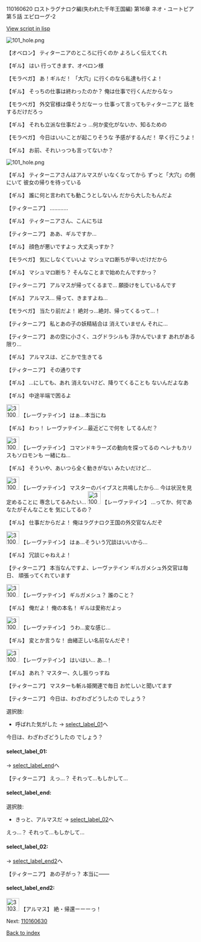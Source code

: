 110160620 ロストラグナロク編(失われた千年王国編) 第16章 ネオ・ユートピア 第５話 エピローグ-2

[View script in lisp](../scripts/110160620.txt)

![101_hole.png](../images/backgrounds/101_hole.png)

【オベロン】
ティターニアのところに行くのか
よろしく伝えてくれ

【ギル】
はい
行ってきます、オベロン様

【モラベガ】
あ！ギルだ！
「大穴」に行くのなら私達も行くよ！

【ギル】
そっちの仕事は終わったのか？
俺は仕事で行くんだからなっ

【モラベガ】
外交官様は偉そうだなーっ
仕事って言ってもティターニアと
話をするだけだろっ

【ギル】
それも立派な仕事だよっ
…何か変化がないか、知るための

【モラベガ】
今日はいいことが起こりそうな
予感がするんだ！
早く行こうよ！

【ギル】
お前、それいっつも言ってないか？

![101_hole.png](../images/backgrounds/101_hole.png)

【ギル】
ティターニアさんはアルマスが
いなくなってから
ずっと「大穴」の側にいて
彼女の帰りを待っている

【ギル】
誰に何と言われても動こうとしないん
だから大したもんだよ

【ティターニア】
…………

【ギル】
ティターニアさん、こんにちは

【ティターニア】
ああ、ギルですか…

【ギル】
顔色が悪いですよっ
大丈夫っすか？

【モラベガ】
気にしなくていいよ
マシュマロ断ちが辛いだけだから

【ギル】
マシュマロ断ち？
そんなことまで始めたんですかっ？

【ティターニア】
アルマスが帰ってくるまで…
願掛けをしているんです

【ギル】
アルマス…
帰って、きますよね…

【モラベガ】
当たり前だよ！
絶対っ…絶対、帰ってくるって…！

【ティターニア】
私とあの子の妖精結合は
消えていません
それに…

【ティターニア】
あの空に小さく、ユグドラシルも
浮かんでいます
あれがある限り…

【ギル】
アルマスは、どこかで生きてる

【ティターニア】
その通りです

【ギル】
…にしても、あれ
消えないけど、降りてくることも
ないんだよなあ

【ギル】
中途半端で困るよ

<img src="../images/units/3100211.png" alt="3100211.png" height="34"/>
【レーヴァテイン】
はぁ…本当にね

【ギル】
わっ！
レーヴァテイン…最近どこで何を
してるんだ？

<img src="../images/units/3100211.png" alt="3100211.png" height="34"/>
【レーヴァテイン】
コマンドキラーズの動向を探ってるの
ヘレナもカリスもソロモンも
一緒にね…

【ギル】
そういや、あいつら全く動きがない
みたいだけど…

<img src="../images/units/3100211.png" alt="3100211.png" height="34"/>
【レーヴァテイン】
マスターのバイブスと共鳴したから…
今は状況を見定めることに
専念してるみたい…

<img src="../images/units/3100211.png" alt="3100211.png" height="34"/>
【レーヴァテイン】
…ってか、何であなたがそんなことを
気にしてるの？

【ギル】
仕事だからだよ！
俺はラグナロク王国の外交官なんだぞ

<img src="../images/units/3100211.png" alt="3100211.png" height="34"/>
【レーヴァテイン】
はぁ…そういう冗談はいいから…

【ギル】
冗談じゃねえよ！

【ティターニア】
本当なんですよ、レーヴァテイン
ギルガメシュ外交官は毎日、
頑張ってくれています

<img src="../images/units/3100211.png" alt="3100211.png" height="34"/>
【レーヴァテイン】
ギルガメシュ？
誰のこと？

【ギル】
俺だよ！
俺の本名！
ギルは愛称だよっ

<img src="../images/units/3100211.png" alt="3100211.png" height="34"/>
【レーヴァテイン】
うわ…変な感じ…

【ギル】
変とか言うな！
由緒正しい名前なんだぞ！

<img src="../images/units/3100211.png" alt="3100211.png" height="34"/>
【レーヴァテイン】
はいはい…
あ…！

【ギル】
あれ？
マスター、久し振りっすね

【ティターニア】
マスターも斬ル姫関連で毎日
お忙しいと聞いてます

【ティターニア】
今日は、わざわざどうしたの
でしょう？

選択肢:
- 呼ばれた気がした → [select_label_01](#select_label_01)へ

今日は、わざわざどうしたの
でしょう？

#### select_label_01:
 → [select_label_end](#select_label_end)へ

【ティターニア】
えっ…？
それって…もしかして…

#### select_label_end:

選択肢:
- きっと、アルマスだ → [select_label_02](#select_label_02)へ

えっ…？
それって…もしかして…

#### select_label_02:
 → [select_label_end2](#select_label_end2)へ

【ティターニア】
あの子がっ？
本当に――

#### select_label_end2:

<img src="../images/units/3103811.png" alt="3103811.png" height="34"/>
【アルマス】
絶・帰還ーーーっ！

Next: [110160630](110160630.md)

[Back to index](index.md)
